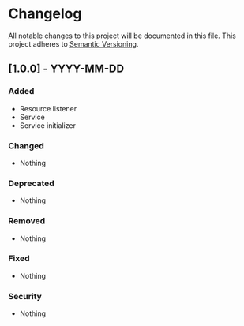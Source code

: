 # Changelog
All notable changes to this project will be documented in this file.
This project adheres to [Semantic Versioning](http://semver.org/).

## [1.0.0] - YYYY-MM-DD
### Added
- Resource listener
- Service
- Service initializer

### Changed 
- Nothing

### Deprecated
- Nothing

### Removed
- Nothing

### Fixed
- Nothing

### Security
- Nothing
